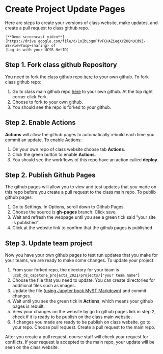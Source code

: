 # Create Project Update Pages

Here are steps to create your versions of class website, make updates, and create a pull request to class github repo.

```{tip}
[**Demo screencast video**](https://drive.google.com/file/d/1oIbLbgnPfvFCHAZiegXYZ8QnUCd9Z-aE/view?usp=sharing) of
(Log in with your UCSB NetID)
```

## Step 1. Fork class github Repository
You need to fork the class github repo [here](https://github.com/ucsb-ds-capstone-2021/ucsb-ds-capstone-2021.github.io) to your own github.
To fork class github repo:
1. Go to class main github repo [here](https://github.com/ucsb-ds-capstone-2021/ucsb-ds-capstone-2021.github.io) to your own github.
At the top right corner click Fork.
2. Choose to fork to your own github.
3. You should see the repo is forked to your github.

## Step 2. Enable Actions
**Actions** will allow the github pages to automatically rebuild each time you commit an update.
To enable Actions:
1. On your own repo of class website choose tab **Actions**.
2. Click the green button to enable **Actions**.
3. You should see the workflows of this repo have an action called **deploy**.

## Step 2. Publish Github Pages
The github pages will allow you to view and test updates that you made on this repo before you create a pull request to the class main repo.
To publib github pages:
1. Go to Settings. In Options, scroll down to Github Pages.
2. Choose the source is **gh-pages** branch. Click save.
3. Wait and refresh the webpage until you see a green tick said "your site is published".
4. Click at the website link to confirm that the github pages is published.

## Step 3. Update team project
Now you have your own github pages to test run updates that you make for your teams, we are ready to make some changes.
To update your project:
1. From your forked repo, the directory for your team is `ucsb_ds_capstone_projects_2021/projects/["your team name"]`
2. Choose the file that you need to update. You can create directories for additional files such as images.
3. Update the file ([using Jupyter book MyST Markdown](https://jupyterbook.org/content/myst.html)) and commit changes.
4. Wait until you see the green tick in **Actions**, which means your github pages is rebuilt.
5. View your changes on the website by go to github pages link in step 2, check if it is ready to be publish on the class main website.
6. If changes you made are ready to be publish on class website, go to your repo. Choose pull request. Create a pull request to the main repo.

After you create a pull request, course staff will check your request for conflicts. If your request is accepted to the main repo, your update will be seen on the class website.
